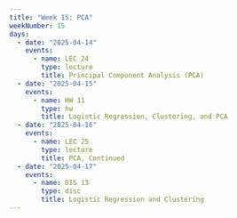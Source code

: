 ```yaml
---
title: "Week 15: PCA"
weekNumber: 15
days:
  - date: "2025-04-14"
    events:
      - name: LEC 24
        type: lecture
        title: Principal Component Analysis (PCA)
  - date: "2025-04-15"
    events:
      - name: HW 11
        type: hw
        title: Logistic Regression, Clustering, and PCA
  - date: "2025-04-16"
    events:
      - name: LEC 25
        type: lecture
        title: PCA, Continued
  - date: "2025-04-17"
    events:
      - name: DIS 13
        type: disc
        title: Logistic Regression and Clustering
---
```

